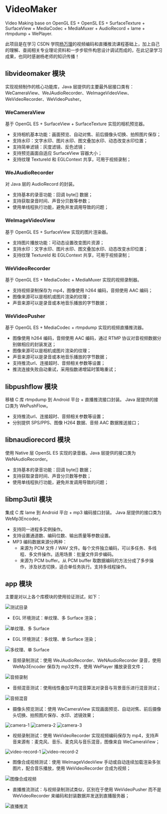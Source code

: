 # VideoMaker

Video Making base on OpenGL ES + OpenSL ES + SurfaceTexture + SurfaceView + MediaCodec + MediaMuxer + AudioRecord + lame + rtmpdump + WePlayer.

此项目是在学习 CSDN 学院[杨万理](https://edu.csdn.net/lecturer/1846)的视频编码和直播推流课程基础上，加上自己的理解、查阅相关专业理论资料和一步步软件构思设计调试而成的，在此记录学习成果，也同时感谢杨老师的知识传播！

## libvideomaker 模块

实现视频制作的核心功能库，Java 层提供的主要最外层接口类有：
WeCameraView、WeJAudioRecorder、WeImageVideoView、WeVideoRecorder、WeVideoPusher。

###  WeCameraView

基于 OpenGL ES + SurfaceView + SurfaceTexture 实现的相机预览器。

- 支持相机基本功能：画面预览、自动对焦、前后摄像头切换、拍照图片保存；
- 支持水印：文字水印、图片水印、图文叠加水印、动态改变水印位置；
- 支持简单滤镜：灰度滤镜、反色滤镜；
- 支持预览画面自适应 SurfaceView 容器大小；
- 支持纹理 TextureId 和 EGLContext 共享，可用于视频录制；

### WeJAudioRecorder

对 Java 层的 AudioRecord 的封装。

- 支持基本的录音功能：回调 byte[] 数据；
- 支持获取录音时间、声音分贝数等参数；
- 使用单线程执行功能，避免并发调用导致的问题；

### WeImageVideoView

基于 OpenGL ES + SurfaceView 实现的图片渲染器。

- 支持图片播放功能：可动态设置改变图片资源；
- 支持水印：文字水印、图片水印、图文叠加水印、动态改变水印位置；
- 支持纹理 TextureId 和 EGLContext 共享，可用于视频录制；

### WeVideoRecorder

基于 OpenGL ES + MediaCodec + MediaMuxer 实现的视频录制器。

- 支持视频录制保存为 mp4，图像使用 h264 编码，音频使用 AAC 编码；
- 图像来源可以是相机或图片渲染的纹理；
- 声音来源可以是录音或本地音乐播放的字节数据；

### WeVideoPusher

基于 OpenGL ES + MediaCodec + rtmpdump 实现的视频直播推流器。

- 图像使用 h264 编码，音频使用 AAC 编码，通过 RTMP 协议对音视频数据分别做相应的封装发送；
- 图像来源可以是相机或图片渲染的纹理；
- 声音来源可以是录音或本地音乐播放的字节数据；
- 支持推流url、连接超时、音频相关参数等设置；
- 推流连接失败自动重试，采用指数递增延时策略重试；

## libpushflow 模块

移植 C 库 rtmpdump 到 Android 平台 + 直播推流接口封装。
Java 层提供的接口类为 WePushFlow。

- 支持推流url、连接超时、音频相关参数等设置；
- 分别提供 SPS/PPS、图像 H264 数据、音频 AAC 数据推送接口；

## libnaudiorecord 模块

使用 Native 层 OpenSL ES 实现的录音器。Java 层提供的接口类为 WeNAudioRecorder。

- 支持基本的录音功能：回调 byte[] 数据；
- 支持获取录音时间、声音分贝数等参数；
- 使用单线程执行功能，避免并发调用导致的问题；

## libmp3util 模块

集成 C 库 lame 到 Android 平台 + mp3 编码接口封装。
Java 层提供的接口类为 WeMp3Encoder。

- 支持同一进程多实例操作。
- 支持设置通道数、编码位数、输出质量等参数设置。
- MP3 编码数据来源分两种：
  - 来源为 PCM 文件 / WAV 文件。每个文件独立编码，可以多任务、多线程、多文件操作。适用场景：批量文件异步编码。
  - 来源为 PCM buffer。从 PCM buffer 取数据编码的方法分成了多步操作，涉及状态切换，适合单任务执行。支持多线程操作。

## app 模块

主要是对以上各个库模块的使用验证测试，如下：  

![测试目录](https://github.com/wtz2017/VideoMaker/raw/master/images/VideoMaker-app-menu.jpg)  

- EGL 环境测试：单纹理、多 Surface 渲染；  

![单纹理、多 Surface](https://github.com/wtz2017/VideoMaker/raw/master/images/VideoMaker-app-single-texture-multi-surface.jpg)  
  
- EGL 环境测试：多纹理、单 Surface 渲染；  

![多纹理、单 Surface](https://github.com/wtz2017/VideoMaker/raw/master/images/VideoMaker-app-multi-texture-single-surface.jpg)  
  
- 音频录制测试：使用 WeJAudioRecorder、WeNAudioRecorder 录音，使用 WeMp3Encoder 保存为 mp3文件，使用 WePlayer 播放录音文件；  
  
![音频录制](https://github.com/wtz2017/VideoMaker/raw/master/images/VideoMaker-app-audio-record.jpg)  
  
- 音频混音测试：使用线性叠加平均混音算法对录音与背景音乐进行混音测试；  

![音频混音](https://github.com/wtz2017/VideoMaker/raw/master/images/VideoMaker-app-audio-mix.jpg)  
  
- 摄像头预览测试：使用 WeCameraView 实现画面预览、自动对焦、前后摄像头切换、拍照图片保存、水印、滤镜效果；  

![camera-1](https://github.com/wtz2017/VideoMaker/raw/master/images/VideoMaker-app-camera-1.jpg) 
![camera-2](https://github.com/wtz2017/VideoMaker/raw/master/images/VideoMaker-app-camera-2.jpg)
![camera-3](https://github.com/wtz2017/VideoMaker/raw/master/images/VideoMaker-app-camera-3.jpg)  
  
- 视频录制测试：使用 WeVideoRecorder 实现视频编码保存为 mp4，支持声音来源有：麦克风、音乐、麦克风与音乐混音，图像来自 WeCameraView；  

![video-record-1](https://github.com/wtz2017/VideoMaker/raw/master/images/VideoMaker-app-video-record-1.jpg)
![video-record-2](https://github.com/wtz2017/VideoMaker/raw/master/images/VideoMaker-app-video-record-2.jpg)  
  
- 图像合成视频测试：使用 WeImageVideoView 手动或自动连续加载渲染多张图片，配合音乐播放，使用 WeVideoRecorder 合成为视频；  

![图像合成视频](https://github.com/wtz2017/VideoMaker/raw/master/images/VideoMaker-app-image-video.jpg)  
  
- 直播推流测试：与视频录制测试类似，区别在于使用 WeVideoPusher 而不是 WeVideoRecorder 来编码和封装数据并发送到直播服务器；  

![直播推流](https://github.com/wtz2017/VideoMaker/raw/master/images/VideoMaker-app-video-push.jpg)  


